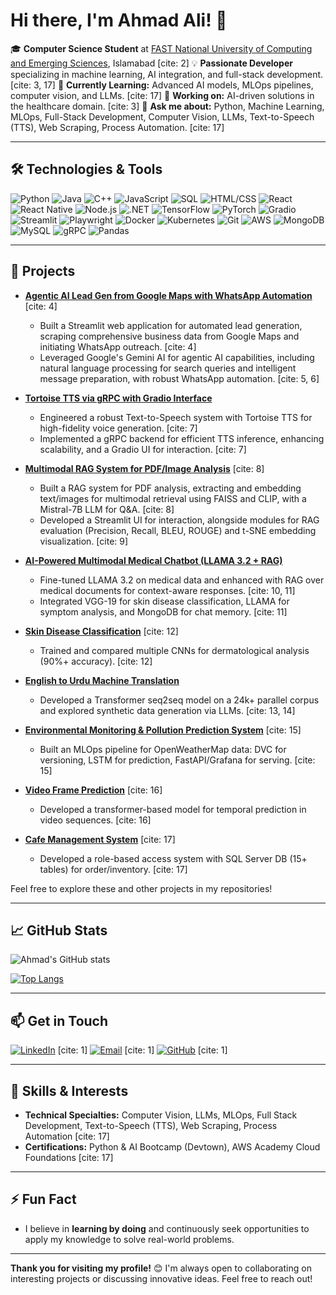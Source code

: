 # Hi there, I'm Ahmad Ali! 👋

🎓 **Computer Science Student** at [FAST National University of Computing and Emerging Sciences](https://www.nu.edu.pk/), Islamabad [cite: 2] 
💡 **Passionate Developer** specializing in machine learning, AI integration, and full-stack development. [cite: 3, 17] 
🌱 **Currently Learning:** Advanced AI models, MLOps pipelines, computer vision, and LLMs. [cite: 17] 
🔭 **Working on:** AI-driven solutions in the healthcare domain. [cite: 3] 
💬 **Ask me about:** Python, Machine Learning, MLOps, Full-Stack Development, Computer Vision, LLMs, Text-to-Speech (TTS), Web Scraping, Process Automation. [cite: 17]

---

## 🛠️ **Technologies & Tools**

![Python](https://img.shields.io/badge/Python-3776AB?logo=python&logoColor=white)
![Java](https://img.shields.io/badge/Java-007396?logo=java&logoColor=white)
![C++](https://img.shields.io/badge/C%2B%2B-00599C?logo=c%2B%2B&logoColor=white)
![JavaScript](https://img.shields.io/badge/JavaScript-F7DF1E?logo=javascript&logoColor=black)
![SQL](https://img.shields.io/badge/SQL-4479A1?logo=mysql&logoColor=white)
![HTML/CSS](https://img.shields.io/badge/HTML5-E34F26?logo=html5&logoColor=white)
![React](https://img.shields.io/badge/React-20232A?logo=react&logoColor=61DAFB)
![React Native](https://img.shields.io/badge/React_Native-20232A?logo=react&logoColor=61DAFB)
![Node.js](https://img.shields.io/badge/Node.js-43853D?logo=node-dot-js&logoColor=white)
![.NET](https://img.shields.io/badge/.NET-512BD4?logo=dotnet&logoColor=white)
![TensorFlow](https://img.shields.io/badge/TensorFlow-FF6F00?logo=tensorflow&logoColor=white)
![PyTorch](https://img.shields.io/badge/PyTorch-EE4C2C?logo=pytorch&logoColor=white)
![Gradio](https://img.shields.io/badge/Gradio-FF66CC?logo=gradio&logoColor=white)
![Streamlit](https://img.shields.io/badge/Streamlit-FF4B4B?logo=streamlit&logoColor=white)
![Playwright](https://img.shields.io/badge/Playwright-2F3945?logo=playwright&logoColor=white)
![Docker](https://img.shields.io/badge/Docker-2496ED?logo=docker&logoColor=white)
![Kubernetes](https://img.shields.io/badge/Kubernetes-326CE5?logo=kubernetes&logoColor=white)
![Git](https://img.shields.io/badge/Git-F05032?logo=git&logoColor=white)
![AWS](https://img.shields.io/badge/AWS-232F3E?logo=amazon-aws&logoColor=white)
![MongoDB](https://img.shields.io/badge/MongoDB-47A248?logo=mongodb&logoColor=white)
![MySQL](https://img.shields.io/badge/MySQL-4479A1?logo=mysql&logoColor=white)
![gRPC](https://img.shields.io/badge/gRPC-3776AB?logo=grpc&logoColor=white)
![Pandas](https://img.shields.io/badge/Pandas-150458?logo=pandas&logoColor=white)

---

## 🚀 **Projects**

- [**Agentic AI Lead Gen from Google Maps with WhatsApp Automation**](https://github.com/ahmadali883/Google-Map-Scrapper-Streamlit-Web) [cite: 4]
  - Built a Streamlit web application for automated lead generation, scraping comprehensive business data from Google Maps and initiating WhatsApp outreach. [cite: 4]
  - Leveraged Google's Gemini AI for agentic AI capabilities, including natural language processing for search queries and intelligent message preparation, with robust WhatsApp automation. [cite: 5, 6]

- [**Tortoise TTS via gRPC with Gradio Interface**](https://github.com/your-tortoise-tts-repo)
  - Engineered a robust Text-to-Speech system with Tortoise TTS for high-fidelity voice generation. [cite: 7]
  - Implemented a gRPC backend for efficient TTS inference, enhancing scalability, and a Gradio UI for interaction. [cite: 7]

- [**Multimodal RAG System for PDF/Image Analysis**](https://github.com/ahmadali883/Rag-on-Mistral-7B) [cite: 8]
  - Built a RAG system for PDF analysis, extracting and embedding text/images for multimodal retrieval using FAISS and CLIP, with a Mistral-7B LLM for Q&A. [cite: 8]
  - Developed a Streamlit UI for interaction, alongside modules for RAG evaluation (Precision, Recall, BLEU, ROUGE) and t-SNE embedding visualization. [cite: 9]

- [**AI-Powered Multimodal Medical Chatbot (LLAMA 3.2 + RAG)**](https://github.com/your-medical-chatbot-repo)
  - Fine-tuned LLAMA 3.2 on medical data and enhanced with RAG over medical documents for context-aware responses. [cite: 10, 11]
  - Integrated VGG-19 for skin disease classification, LLAMA for symptom analysis, and MongoDB for chat memory. [cite: 11]

- [**Skin Disease Classification**](https://github.com/skin-classification) [cite: 12]
  - Trained and compared multiple CNNs for dermatological analysis (90%+ accuracy). [cite: 12]

- [**English to Urdu Machine Translation**](https://github.com/your-translation-repo)
  - Developed a Transformer seq2seq model on a 24k+ parallel corpus and explored synthetic data generation via LLMs. [cite: 13, 14]

- [**Environmental Monitoring & Pollution Prediction System**](https://github.com/pollution-prediction) [cite: 15]
  - Built an MLOps pipeline for OpenWeatherMap data: DVC for versioning, LSTM for prediction, FastAPI/Grafana for serving. [cite: 15]

- [**Video Frame Prediction**](https://github.com/video-prediction) [cite: 16]
  - Developed a transformer-based model for temporal prediction in video sequences. [cite: 16]

- [**Cafe Management System**](https://github.com/ahmadali/cafe-management-system) [cite: 17]
  - Developed a role-based access system with SQL Server DB (15+ tables) for order/inventory. [cite: 17]

Feel free to explore these and other projects in my repositories!

---

## 📈 **GitHub Stats**

![Ahmad's GitHub stats](https://github-readme-stats.vercel.app/api?username=ahmadali883&show_icons=true&theme=tokyonight)

[![Top Langs](https://github-readme-stats.vercel.app/api/top-langs/?username=ahmadali883&layout=compact&theme=tokyonight)](https://github.com/anuraghazra/github-readme-stats)

---

## 📫 **Get in Touch**

[![LinkedIn](https://img.shields.io/badge/LinkedIn-blue?logo=linkedin&logoColor=white)](https://www.linkedin.com/in/ahmad-ali) [cite: 1] 
[![Email](https://img.shields.io/badge/Email-D14836?logo=gmail&logoColor=white)](mailto:khahmadalikhan@gmail.com) [cite: 1] 
[![GitHub](https://img.shields.io/badge/GitHub-100000?logo=github&logoColor=white)](https://github.com/ahmadali883) [cite: 1] 

---

## 🌟 **Skills & Interests**

- **Technical Specialties:** Computer Vision, LLMs, MLOps, Full Stack Development, Text-to-Speech (TTS), Web Scraping, Process Automation [cite: 17]
- **Certifications:** Python & AI Bootcamp (Devtown), AWS Academy Cloud Foundations [cite: 17]

---

## ⚡ **Fun Fact**

- I believe in **learning by doing** and continuously seek opportunities to apply my knowledge to solve real-world problems.

---

**Thank you for visiting my profile!** 😊 
I'm always open to collaborating on interesting projects or discussing innovative ideas. Feel free to reach out!
